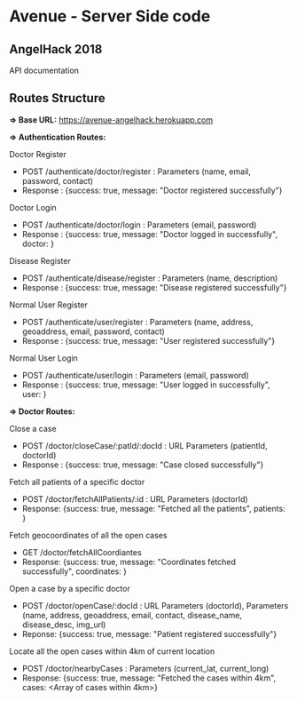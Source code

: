 # Avenue - Server Side code
## AngelHack 2018

API documentation

## Routes Structure

**=> Base URL:**
   https://avenue-angelhack.herokuapp.com

**=> Authentication Routes:**

Doctor Register
- POST /authenticate/doctor/register : Parameters (name, email, password, contact)
- Response : {success: true, message: "Doctor registered successfully"}

Doctor Login
- POST /authenticate/doctor/login : Parameters (email, password)
- Response : {success: true, message: "Doctor logged in successfully", doctor: <doctor object>}

Disease Register
- POST /authenticate/disease/register : Parameters (name, description)
- Response : {success: true, message: "Disease registered successfully"}

Normal User Register
- POST /authenticate/user/register : Parameters (name, address, geoaddress, email, password, contact)
- Response : {success: true, message: "User registered successfully"}

Normal User Login
- POST /authenticate/user/login : Parameters (email, password)
- Response : {success: true, message: "User logged in successfully", user: <user object>}


**=> Doctor Routes:**

Close a case
- POST /doctor/closeCase/:patId/:docId : URL Parameters (patientId, doctorId)
- Response : {success: true, message: "Case closed successfully"}

Fetch all patients of a specific doctor
- POST /doctor/fetchAllPatients/:id : URL Parameters (doctorId)
- Response: {success: true, message: "Fetched all the patients", patients: <Array of patient objects>}

Fetch geocoordinates of all the open cases
- GET /doctor/fetchAllCoordiantes
- Response: {success: true, message: "Coordinates fetched successfully", coordinates: <Array of filtered objects containing the geocoordinates>}

Open a case by a specific doctor
- POST /doctor/openCase/:docId : URL Parameters (doctorId), Parameters (name, address, geoaddress, email, contact, disease_name, disease_desc, img_url)
- Reponse: {success: true, message: "Patient registered successfully"}

Locate all the open cases within 4km of current location
- POST /doctor/nearbyCases : Parameters (current_lat, current_long)
- Response: {success: true, message: "Fetched the cases within 4km", cases: <Array of cases within 4km>}
